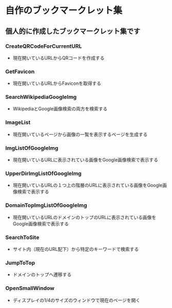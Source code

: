 # 自作のブックマークレット集

## 個人的に作成したブックマークレット集です

### CreateQRCodeForCurrentURL
- 現在開いているURLからQRコードを作成する

### GetFavicon
- 現在開いているURLからFaviconを取得する

### SearchWikipediaGoogleImg
- WikipediaとGoogle画像検索の両方を検索する

### ImageList
- 現在開いているページから画像の一覧を表示するページを生成する

### ImgListOfGoogleImg
- 現在開いているURLに表示されている画像をGoogle画像検索で表示する

### UpperDirImgListOfGoogleImg
- 現在開いているURLの１つ上の階層のURLに表示されている画像をGoogle画像検索で表示する

### DomainTopImgListOfGoogleImg
- 現在開いているURLのドメインのトップのURLに表示されている画像をGoogle画像検索で表示する

### SearchToSite
- サイト内（現在のURL配下）から特定のキーワードで検索する

### JumpToTop
- ドメインのトップへ遷移する

### OpenSmallWindow
- ディスプレイの1/4のサイズのウィンドウで現在のページを開く
